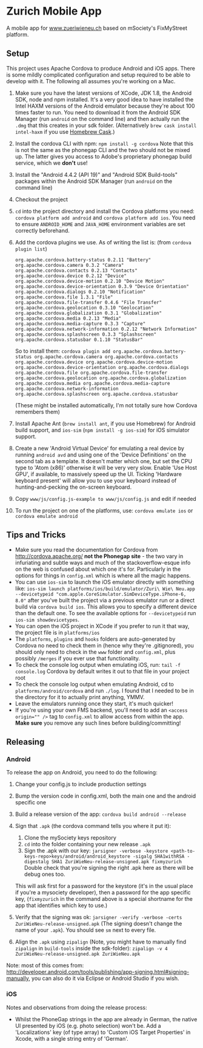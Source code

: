 Zurich Mobile App
=================

A mobile app for www.zueriwieneu.ch based on mSociety's FixMyStreet platform.

Setup
-----
This project uses Apache Cordova to produce Android and iOS apps. There is
some mildly complicated configuration and setup required to be able to develop
with it. The following all assumes you're working on a Mac.

1. Make sure you have the latest versions of XCode, JDK 1.8, the Android SDK, node and
npm installed. It's a very good idea to have installed the Intel HAXM versions
of the Android emulator because they're about 100 times faster to run. You need
to download it from the Android SDK Manager (run `android` on the command line)
and then actually run the `.dmg` that this creates in your sdk folder. (Alternatively `brew cask install intel-haxm` if you use [Homebrew Cask](http://caskroom.io).)

2. Install the cordova CLI with npm: `npm install -g cordova`
Note that this is not the same as the phonegap CLI and the two should not be
mixed up. The latter gives you access to Adobe's proprietary phonegap build
service, which we **don't** use!

3. Install the "Android 4.4.2 (API 19)" and "Android SDK Build-tools" packages within the Android SDK Manager (run `android` on the command line)

4. Checkout the project

5. `cd` into the project directory and install the Cordova platforms you need:
`cordova platform add android` and `cordova platform add ios`. You need to ensure `ANDROID_HOME` and `JAVA_HOME` environment variables are set correctly beforehand.

6. Add the cordova plugins we use. As of writing the list is: (from `cordova plugin list`)

   ```
   org.apache.cordova.battery-status 0.2.11 "Battery"
   org.apache.cordova.camera 0.3.2 "Camera"
   org.apache.cordova.contacts 0.2.13 "Contacts"
   org.apache.cordova.device 0.2.12 "Device"
   org.apache.cordova.device-motion 0.2.10 "Device Motion"
   org.apache.cordova.device-orientation 0.3.9 "Device Orientation"
   org.apache.cordova.dialogs 0.2.10 "Notification"
   org.apache.cordova.file 1.3.1 "File"
   org.apache.cordova.file-transfer 0.4.6 "File Transfer"
   org.apache.cordova.geolocation 0.3.10 "Geolocation"
   org.apache.cordova.globalization 0.3.1 "Globalization"
   org.apache.cordova.media 0.2.13 "Media"
   org.apache.cordova.media-capture 0.3.3 "Capture"
   org.apache.cordova.network-information 0.2.12 "Network Information"
   org.apache.cordova.splashscreen 0.3.3 "Splashscreen"
   org.apache.cordova.statusbar 0.1.10 "StatusBar"
   ```

   So to install them: `cordova plugin add org.apache.cordova.battery-status org.apache.cordova.camera org.apache.cordova.contacts org.apache.cordova.device org.apache.cordova.device-motion org.apache.cordova.device-orientation org.apache.cordova.dialogs org.apache.cordova.file org.apache.cordova.file-transfer org.apache.cordova.geolocation org.apache.cordova.globalization org.apache.cordova.media org.apache.cordova.media-capture org.apache.cordova.network-information org.apache.cordova.splashscreen org.apache.cordova.statusbar`

   (These might be installed automatically, I'm not totally sure how Cordova remembers them)

7. Install Apache Ant (`brew install ant`, if you use Homebrew) for Android build support, and `ios-sim` (`npm install -g ios-sim`) for iOS simulator support.

8. Create a new 'Android Virtual Device' for emulating a real device by running `android avd` and using one of the 'Device Definitions' on the second tab as a template. It doesn't matter which one, but set the CPU type to 'Atom (x86)' otherwise it will be very very slow. Enable 'Use Host GPU', if available, to massively speed up the UI. Ticking 'Hardware keyboard present' will allow you to use your keyboard instead of hunting-and-pecking the on-screen keyboard.

9. Copy `www/js/config.js-example to www/js/config.js` and edit if needed

10. To run the project on one of the platforms, use: `cordova emulate ios` or `cordova emulate android`

Tips and Tricks
--------------
- Make sure you read the documentation for Cordova from http://cordova.apache.org/
**not the Phonegap site** - the two vary in infuriating and subtle ways and much
of the stackoverflow-esque info on the web is confused about which one it's for.
Particularly in the options for things in `config.xml` which is where all the
magic happens.
- You can use `ios-sim` to launch the iOS emulator directly with something like:
`ios-sim launch platforms/ios/build/emulator/Zuri\ Wie\ Neu.app --devicetypeid "com.apple.CoreSimulator.SimDeviceType.iPhone-6, 8.0"` after you've built the project via a previous
emulator run or a direct build via `cordova build ios`. This allows you to
specify a different device than the default one. To see the available options
for `--devicetypeid` run `ios-sim showdevicetypes`.
- You can open the iOS project in XCode if you prefer to run it that way, the
project file is in `platforms/ios`
- The `platforms`, `plugins` and `hooks` folders are auto-generated by Cordova
no need to check them in (hence why they're .gitignored), you should only need
to check in the `www` folder and `config.xml`, plus possibly `/merges` if you
ever use that functionality.
- To check the console log output when emulating iOS, run: `tail -f console.log`
Cordova by default writes it out to that file in your project root
- To check the console log output when emulating Android, cd to
`platforms/android/cordova` and run `./log`. I found that I needed to be in the
directory for it to actually print anything, YMMV.
- Leave the emulators running once they start, it's much quicker!
- If you're using your own FMS backend, you'll need to add an `<access origin="" />` tag to `config.xml` to allow access from within the app. **Make sure** you remove any such lines before building/committing!

Releasing
---------
### Android
To release the app on Android, you need to do the following:

1. Change your config.js to include production settings

2. Bump the version code in config.xml, both the main one and the android specific one

2. Build a release version of the app: `cordova build android --release`

3. Sign that `.apk` (the cordova command tells you where it put it):
    1. Clone the mySociety keys repository
    2. `cd` into the folder containing your new release `.apk`
    3. Sign the .apk with our key: `jarsigner -verbose -keystore <path-to-keys-repo>keys/android/android_keystore -sigalg SHA1withRSA -digestalg SHA1 ZuriWieNeu-release-unsigned.apk fixmyzurich` Double check that you're signing the right .apk here as there
    will be debug ones too.

      This will ask first for a password for the keystore (it's in the usual place
      if you're a mysociety developer), then a password for the app specific key,
      (`fixmyzurich` in the command above is a special shortname for the app that
      identifies which key to use.)

4. Verify that the signing was ok: `jarsigner -verify -verbose -certs ZuriWieNeu-release-unsigned.apk` (The signing doesn't change the name of your `.apk`). You should
see `sm` next to every file.

5. Align the `.apk` using `zipalign` (Note, you might have to manually find `zipalign` in `build-tools` inside the sdk-folder): `zipalign -v 4 ZuriWieNeu-release-unsigned.apk ZuriWieNeu.apk`

Note: most of this comes from: http://developer.android.com/tools/publishing/app-signing.html#signing-manually, you can also do it via Eclipse or Android Studio if you wish.


### iOS

Notes and observations from doing the release process:

 * Whilst the PhoneGap strings in the app are already in German, the native UI presented by iOS (e.g. photo selection) won't be. Add a 'Localizations' key (of type array) to 'Custom iOS Target Properties' in Xcode, with a single string entry of 'German'.
